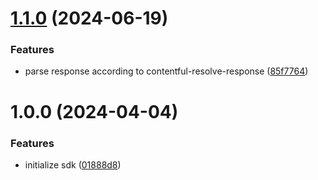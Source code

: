 # [1.1.0](https://github.com/bchelkowski/contentful-roku/compare/v1.0.0...v1.1.0) (2024-06-19)


### Features

* parse response according to contentful-resolve-response ([85f7764](https://github.com/bchelkowski/contentful-roku/commit/85f77645d1ff0f925fb72afad192535bdbbffa5c))

# 1.0.0 (2024-04-04)


### Features

* initialize sdk ([01888d8](https://github.com/bchelkowski/contentful-roku/commit/01888d846e982a510ef751b4e2a9ec765ddb6d9d))
